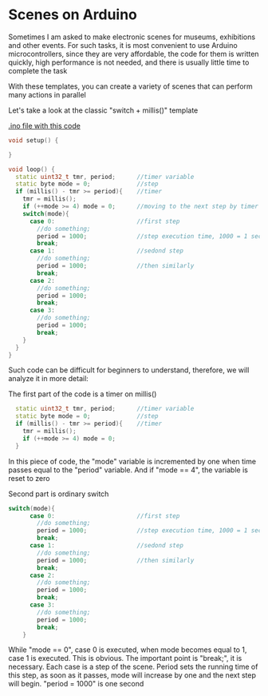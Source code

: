 # Scenes on Arduino
Sometimes I am asked to make electronic scenes for museums, exhibitions and other events. For such tasks, it is most convenient to use Arduino microcontrollers, since they are very affordable, the code for them is written quickly, high performance is not needed, and there is usually little time to complete the task

With these templates, you can create a variety of scenes that can perform many actions in parallel

Let's take a look at the classic "switch + millis()" template


[.ino file with this code](https://github.com/Alex-Kaut/Scenes_on_Arduino/blob/main/SwitchMillis.ino)
```c++
void setup() {

}

void loop() {
  static uint32_t tmr, period;      //timer variable
  static byte mode = 0;             //step
  if (millis() - tmr >= period){    //timer
    tmr = millis();
    if (++mode >= 4) mode = 0;      //moving to the next step by timer
    switch(mode){
      case 0:                       //first step
        //do something;
        period = 1000;              //step execution time, 1000 = 1 second
        break;                      
      case 1:                       //sedond step
        //do something;
        period = 1000;              //then similarly
        break;
      case 2:
        //do something;
        period = 1000;
        break;
      case 3:
        //do something;
        period = 1000;
        break;
    }
  }
}
```
Such code can be difficult for beginners to understand, therefore, we will analyze it in more detail:

The first part of the code is a timer on millis()
```C++
  static uint32_t tmr, period;      //timer variable
  static byte mode = 0;             //step
  if (millis() - tmr >= period){    //timer
    tmr = millis();
    if (++mode >= 4) mode = 0;
  }
```
In this piece of code, the "mode" variable is incremented by one when time passes equal to the "period" variable. And if "mode == 4", the variable is reset to zero

Second part is ordinary switch
```C++
switch(mode){
      case 0:                       //first step
        //do something;
        period = 1000;              //step execution time, 1000 = 1 second
        break;                      
      case 1:                       //sedond step
        //do something;
        period = 1000;              //then similarly
        break;
      case 2:
        //do something;
        period = 1000;
        break;
      case 3:
        //do something;
        period = 1000;
        break;
    }
```
While "mode == 0", case 0 is executed, when mode becomes equal to 1, case 1 is executed. This is obvious. The important point is "break;", it is necessary. Each case is a step of the scene. Period sets the running time of this step, as soon as it passes, mode will increase by one and the next step will begin. "period = 1000" is one second


